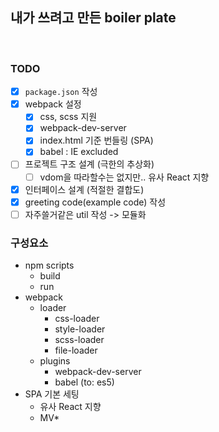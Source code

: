 ## 내가 쓰려고 만든 boiler plate

<br/>

### TODO

-   [x] `package.json` 작성
-   [x] webpack 설정
    -   [x] css, scss 지원
    -   [x] webpack-dev-server
    -   [x] index.html 기준 번들링 (SPA)
    -   [x] babel : IE excluded
-   [ ] 프로젝트 구조 설계 (극한의 추상화)
    -   [ ] vdom을 따라할수는 없지만.. 유사 React 지향
-   [x] 인터페이스 설계 (적절한 결합도)
-   [x] greeting code(example code) 작성
-   [ ] 자주쓸거같은 util 작성 -> 모듈화
        <br/>

### 구성요소

-   npm scripts
    -   build
    -   run
-   webpack
    -   loader
        -   css-loader
        -   style-loader
        -   scss-loader
        -   file-loader
    -   plugins
        -   webpack-dev-server
        -   babel (to: es5)
-   SPA 기본 세팅
    -   유사 React 지향
    -   MV\*
